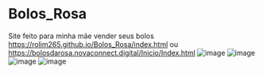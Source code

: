 # Bolos_Rosa
Site feito para minha mãe vender seus bolos
https://rolim265.github.io/Bolos_Rosa/index.html
ou 
https://bolosdarosa.novaconnect.digital/Inicio/Index.html
![image](https://github.com/user-attachments/assets/adeb298b-8e49-4043-a7d1-795c350563d6)
![image](https://github.com/user-attachments/assets/ddec0a92-9614-47f8-9398-6414ff393bfb)
![image](https://github.com/user-attachments/assets/5de4294d-e630-4fa6-a0a2-de4631d884a0)
![image](https://github.com/user-attachments/assets/40e2878c-8802-4527-aa79-da5962583e62)
